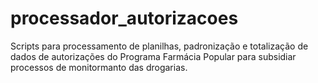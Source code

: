 # processador_autorizacoes
Scripts para processamento de planilhas, padronização e totalização de dados de autorizações do Programa Farmácia Popular para subsidiar processos de monitormanto das drogarias.
